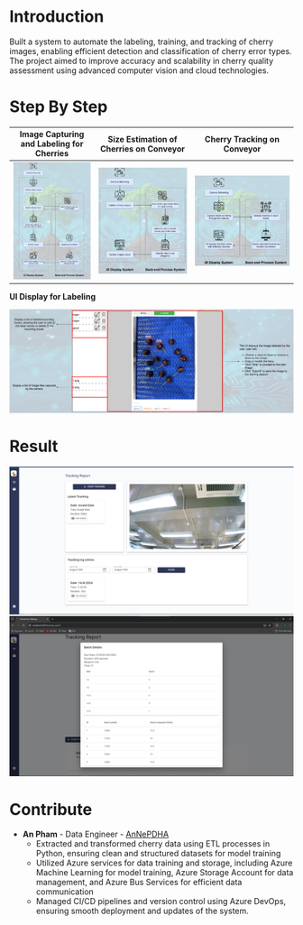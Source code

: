 # Introduction
Built a system to automate the labeling, training, and tracking of cherry images, enabling efficient detection and classification of cherry error types. The project aimed to improve accuracy and scalability in cherry quality assessment using advanced computer vision and cloud technologies.

# Step By Step


| Image Capturing and Labeling for Cherries | Size Estimation of Cherries on Conveyor | Cherry Tracking on Conveyor |
|---------|---------|---------|
| ![Image1](Images/labeling_diagram.png) | ![Image2](Images/size_diagram.png) | ![Image3](Images/tracking_diagram.png) |

**UI Display for Labeling**

![My Image](Images/ui_display.png)


# Result

![Image1](Images/BF_result.png) ![Image2](Images/result.jfif)

# Contribute
* **An Pham** - Data Engineer - [AnNePDHA](https://github.com/AnNePDHA)
  * Extracted and transformed cherry data using ETL processes in Python, ensuring clean and structured datasets for model training
  * Utilized Azure services for data training and storage, including Azure Machine Learning for model training, Azure Storage Account for data management, and Azure Bus Services for efficient data communication
  * Managed CI/CD pipelines and version control using Azure DevOps, ensuring smooth deployment and updates of the system.
